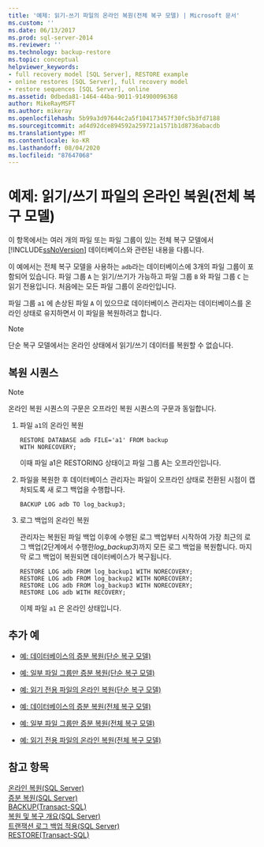 ```yaml
---
title: '예제: 읽기-쓰기 파일의 온라인 복원(전체 복구 모델) | Microsoft 문서'
ms.custom: ''
ms.date: 06/13/2017
ms.prod: sql-server-2014
ms.reviewer: ''
ms.technology: backup-restore
ms.topic: conceptual
helpviewer_keywords:
- full recovery model [SQL Server], RESTORE example
- online restores [SQL Server], full recovery model
- restore sequences [SQL Server], online
ms.assetid: 0dbeda81-1464-44ba-9011-914900096368
author: MikeRayMSFT
ms.author: mikeray
ms.openlocfilehash: 5b99a3d97644c2a5f104173457f30fc5b3fd7188
ms.sourcegitcommit: ad4d92dce894592a259721a1571b1d8736abacdb
ms.translationtype: MT
ms.contentlocale: ko-KR
ms.lasthandoff: 08/04/2020
ms.locfileid: "87647068"
---
```

# <a name="example-online-restore-of-a-read-write-file-full-recovery-model"></a>예제: 읽기/쓰기 파일의 온라인 복원(전체 복구 모델)
  이 항목에서는 여러 개의 파일 또는 파일 그룹이 있는 전체 복구 모델에서 [!INCLUDE[ssNoVersion](../../includes/ssnoversion-md.md)] 데이터베이스와 관련된 내용을 다룹니다.  
  
 이 예에서는 전체 복구 모델을 사용하는 `adb`라는 데이터베이스에 3개의 파일 그룹이 포함되어 있습니다. 파일 그룹 `A` 는 읽기/쓰기가 가능하고 파일 그룹 `B` 와 파일 그룹 `C` 는 읽기 전용입니다. 처음에는 모든 파일 그룹이 온라인입니다.  
  
 파일 그룹 `a1` 에 손상된 파일 `A` 이 있으므로 데이터베이스 관리자는 데이터베이스를 온라인 상태로 유지하면서 이 파일을 복원하려고 합니다.  
  
> [!NOTE]  
>  단순 복구 모델에서는 온라인 상태에서 읽기/쓰기 데이터를 복원할 수 없습니다.  
  
## <a name="restore-sequences"></a>복원 시퀀스  
  
> [!NOTE]  
>  온라인 복원 시퀀스의 구문은 오프라인 복원 시퀀스의 구문과 동일합니다.  
  
1.  파일 `a1`의 온라인 복원  
  
    ```  
    RESTORE DATABASE adb FILE='a1' FROM backup   
    WITH NORECOVERY;  
    ```  
  
     이때 파일 a1은 RESTORING 상태이고 파일 그룹 A는 오프라인입니다.  
  
2.  파일을 복원한 후 데이터베이스 관리자는 파일이 오프라인 상태로 전환된 시점이 캡처되도록 새 로그 백업을 수행합니다.  
  
    ```  
    BACKUP LOG adb TO log_backup3;   
    ```  
  
3.  로그 백업의 온라인 복원  
  
     관리자는 복원된 파일 백업 이후에 수행된 로그 백업부터 시작하여 가장 최근의 로그 백업(2단계에서 수행한*log_backup3*)까지 모든 로그 백업을 복원합니다. 마지막 로그 백업이 복원되면 데이터베이스가 복구됩니다.  
  
    ```  
    RESTORE LOG adb FROM log_backup1 WITH NORECOVERY;  
    RESTORE LOG adb FROM log_backup2 WITH NORECOVERY;  
    RESTORE LOG adb FROM log_backup3 WITH NORECOVERY;  
    RESTORE LOG adb WITH RECOVERY;  
    ```  
  
     이제 파일 `a1` 은 온라인 상태입니다.  
  
## <a name="additional-examples"></a>추가 예  
  
-   [예: 데이터베이스의 증분 복원&#40;단순 복구 모델&#41;](example-piecemeal-restore-of-database-simple-recovery-model.md)  
  
-   [예: 일부 파일 그룹만 증분 복원&#40;단순 복구 모델&#41;](example-piecemeal-restore-of-only-some-filegroups-simple-recovery-model.md)  
  
-   [예: 읽기 전용 파일의 온라인 복원&#40;단순 복구 모델&#41;](example-online-restore-of-a-read-only-file-simple-recovery-model.md)  
  
-   [예: 데이터베이스의 증분 복원&#40;전체 복구 모델&#41;](example-piecemeal-restore-of-database-full-recovery-model.md)  
  
-   [예: 일부 파일 그룹만 증분 복원&#40;전체 복구 모델&#41;](example-piecemeal-restore-of-only-some-filegroups-full-recovery-model.md)  
  
-   [예: 읽기 전용 파일의 온라인 복원&#40;전체 복구 모델&#41;](example-online-restore-of-a-read-only-file-full-recovery-model.md)  
  
## <a name="see-also"></a>참고 항목  
 [온라인 복원&#40;SQL Server&#41;](online-restore-sql-server.md)   
 [증분 복원&#40;SQL Server&#41;](piecemeal-restores-sql-server.md)   
 [BACKUP&#40;Transact-SQL&#41;](/sql/t-sql/statements/backup-transact-sql)   
 [복원 및 복구 개요&#40;SQL Server&#41;](restore-and-recovery-overview-sql-server.md)   
 [트랜잭션 로그 백업 적용&#40;SQL Server&#41;](transaction-log-backups-sql-server.md)   
 [RESTORE&#40;Transact-SQL&#41;](/sql/t-sql/statements/restore-statements-transact-sql)  
  
  
